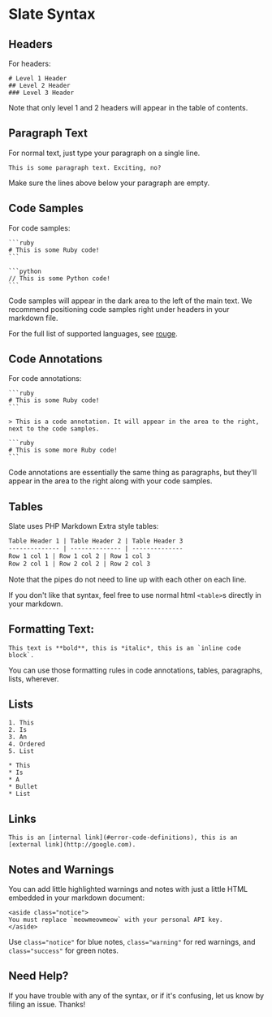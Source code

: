 # Slate Syntax

## Headers

For headers:

    # Level 1 Header
    ## Level 2 Header
    ### Level 3 Header

Note that only level 1 and 2 headers will appear in the table of contents.

## Paragraph Text

For normal text, just type your paragraph on a single line.

    This is some paragraph text. Exciting, no?

Make sure the lines above below your paragraph are empty.

## Code Samples

For code samples:

    ```ruby
    # This is some Ruby code!
    ```

    ```python
    // This is some Python code!
    ```

Code samples will appear in the dark area to the left of the main text. We recommend positioning code samples right under headers in your markdown file.

For the full list of supported languages, see [rouge](http://rouge.jayferd.us/demo).

## Code Annotations

For code annotations:

    ```ruby
    # This is some Ruby code!
    ```

    > This is a code annotation. It will appear in the area to the right, next to the code samples.

    ```ruby
    # This is some more Ruby code!
    ```

Code annotations are essentially the same thing as paragraphs, but they'll appear in the area to the right along with your code samples.

## Tables

Slate uses PHP Markdown Extra style tables:

```markdown
Table Header 1 | Table Header 2 | Table Header 3
-------------- | -------------- | --------------
Row 1 col 1 | Row 1 col 2 | Row 1 col 3
Row 2 col 1 | Row 2 col 2 | Row 2 col 3
```

Note that the pipes do not need to line up with each other on each line.

If you don't like that syntax, feel free to use normal html `<table>`s directly in your markdown.

## Formatting Text:

    This text is **bold**, this is *italic*, this is an `inline code block`.

You can use those formatting rules in code annotations, tables, paragraphs, lists, wherever.

## Lists

    1. This
    2. Is
    3. An
    4. Ordered
    5. List

    * This
    * Is
    * A
    * Bullet
    * List

## Links

    This is an [internal link](#error-code-definitions), this is an [external link](http://google.com).

## Notes and Warnings

You can add little highlighted warnings and notes with just a little HTML embedded in your markdown document:

    <aside class="notice">
    You must replace `meowmeowmeow` with your personal API key.
    </aside>

Use `class="notice"` for blue notes, `class="warning"` for red warnings, and `class="success"` for green notes.

## Need Help?

If you have trouble with any of the syntax, or if it's confusing, let us know by filing an issue. Thanks!
